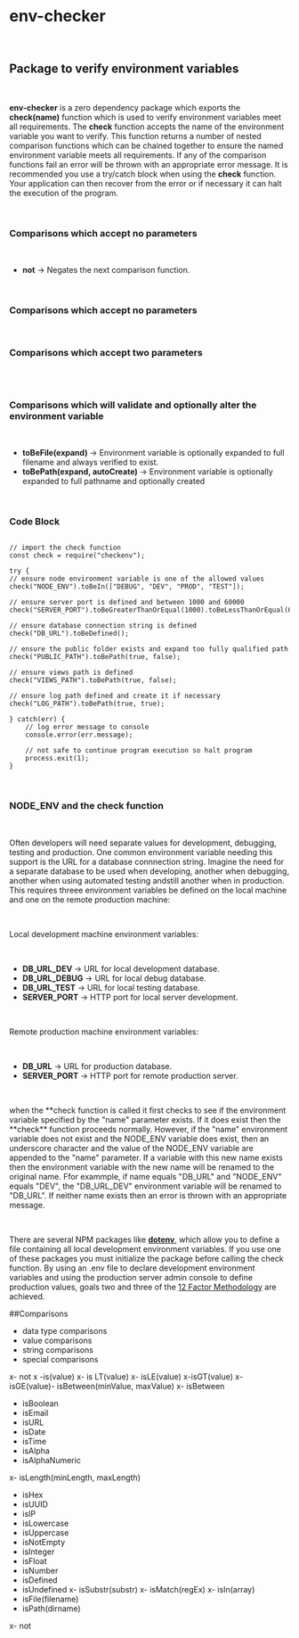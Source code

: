<br/>

# **env-checker**

<br/>

## Package to verify environment variables

<br/>

**env-checker** is a zero dependency package which exports the **check(name)** function which is used to verify environment variables meet all requirements. The **check** function accepts the name of the environment variable you want to verify. This function returns a number of nested comparison functions which can be chained together to ensure the named environment variable meets all requirements. If any of the comparison functions fail an error will be thrown with an appropriate error message. It is recommended you use a try/catch block when using the **check** function. Your application can then recover from the error or if necessary it can halt the execution of the program.

<br/>

### Comparisons which accept no parameters

<br/>

- **not** &rarr; Negates the next comparison function.

<br/>

### Comparisons which accept no parameters

<br/>

### Comparisons which accept two parameters

<br/>
<br/>

### Comparisons which will validate and optionally alter the environment variable

<br/>

- **toBeFile(expand)** &rarr; Environment variable is optionally expanded to full filename and always verified to exist.
- **toBePath(expand, autoCreate)** &rarr; Environment variable is optionally expanded to full pathname and optionally created

<br/>

### Code Block

```

// import the check function
const check = require("checkenv");

try {
// ensure node environment variable is one of the allowed values
check("NODE_ENV").toBeIn(["DEBUG", "DEV", "PROD", "TEST"]);

// ensure server port is defined and between 1000 and 60000
check("SERVER_PORT").toBeGreaterThanOrEqual(1000).toBeLessThanOrEqual(60000);

// ensure database connection string is defined
check("DB_URL").toBeDefined();

// ensure the public folder exists and expand too fully qualified path
check("PUBLIC_PATH").toBePath(true, false);

// ensure views path is defined
check("VIEWS_PATH").toBePath(true, false);

// ensure log path defined and create it if necessary
check("LOG_PATH").toBePath(true, true);

} catch(err) {
    // log error message to console
    console.error(err.message);

    // not safe to continue program execution so halt program
    process.exit(1);
}

```

<br/>

### NODE_ENV and the **check** function

<br/>

Often developers will need separate values for development, debugging, testing and production. One common environment variable needing this support is the URL for a database connnection string. Imagine the need for a separate database to be used when developing, another when debugging, another when using automated testing andstill another when in production. This requires threee environment variables be defined on the local machine and one on the remote production machine:

<br/>

Local development machine environment variables:

<br/>

- **DB_URL_DEV** &rarr; URL for local development database.
- **DB_URL_DEBUG** &rarr; URL for local debug database.
- **DB_URL_TEST** &rarr; URL for local testing database.
- **SERVER_PORT** &rarr; HTTP port for local server development.

<br/>

Remote production machine environment variables:

<br/>

- **DB_URL** &rarr; URL for production database.
- **SERVER_PORT** &rarr; HTTP port for remote production server.

<br/>

when the **check function is called it first checks to see if the environment variable specified by the "name" parameter exists. If it does exist then the **check\*\* function proceeds normally. However, if the "name" environment variable does not exist and the NODE_ENV variable does exist, then an underscore character and the value of the NODE_ENV variable are appended to the "name" parameter. If a variable with this new name exists then the environment variable with the new name will be renamed to the original name. Ffor exammple, if name equals "DB_URL" and "NODE_ENV" equals "DEV", the "DB_URL_DEV" environment variable will be renamed to "DB_URL". If neither name exists then an error is thrown with an appropriate message.

<br/>

There are several NPM packages like [**dotenv**](https://github.com/motdotla/dotenv#readme), which allow you to define a file containing all local development environment variables. If you use one of these packages you must initialize the package before calling the check function. By using an .env file to declare development environment variables and using the production server admin console to define production values, goals two and three of the [12 Factor Methodology](https://12factor.net) are achieved.

##Comparisons

- data type comparisons
- value comparisons
- string comparisons
- special comparisons

x- not
x -is(value)
x- is LT(value)
x- isLE(value)
x-isGT(value)
x- isGE(value)- isBetween(minValue, maxValue)
x- isBetween

- isBoolean
- isEmail
- isURL
- isDate
- isTime
- isAlpha
- isAlphaNumeric

x- isLength(minLength, maxLength)

- isHex
- isUUID
- isIP
- isLowercase
- isUppercase
- isNotEmpty
- isInteger
- isFloat
- isNumber
- isDefined
- isUndefined
  x- isSubstr(substr)
  x- isMatch(regEx)
  x- isIn(array)
- isFile(filename)
- isPath(dirname)

x- not
